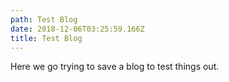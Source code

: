 ```yaml
---
path: Test Blog
date: 2018-12-06T03:25:59.166Z
title: Test Blog
---
```

Here we go trying to save a blog to test things out.
